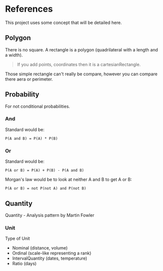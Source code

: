 # References

This project uses some concept that will be detailed here.

## Polygon

There is no square.
A rectangle is a polygon (quadrilateral with a length and a width).

> If you add points, coordinates then it is a cartesianRectangle.

Those simple rectangle can't really be compare, however you can compare there aera or perimeter.

## Probability

For not conditional probabilities.

### And
Standard would be:

	P(A and B) = P(A) * P(B)
	
### Or
Standard would be:

	P(A or B) = P(A) + P(B) - P(A and B)
	
Morgan's law would be to look at neither A and B to get A or B:

	P(A or B) = not P(not A) and P(not B)
	
## Quantity

Quantity - Analysis pattern by Martin Fowler

### Unit

Type of Unit

- Nominal (distance, volume)
- Ordinal (scale-like representing a rank)
- IntervalQuantity (dates, temperature)
- Ratio (days)